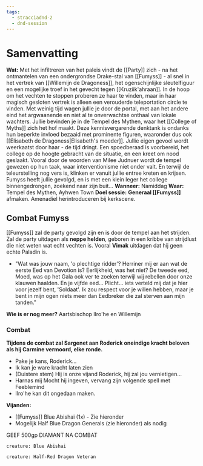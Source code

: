 ```yaml
---
tags:
  - stracciadnd-2
  - dnd-session
---
```

# Samenvatting
**Wat:** Met het infiltreren van het paleis vindt de [[Party]] zich - na het ontmantelen van een ondergrondse Drake-stal van [[Fumyss]] - al snel in het vertrek van [[Willemijn de Dragoness]], het ogenschijnlijke sleutelfiguur en een mogelijke troef in het gevecht tegen [[Kruziik'ahraan]]. In de hoop om het vechten te stoppen proberen ze haar te vinden, maar in haar magisch gesloten vertrek is alleen een verouderde teleportation circle te vinden. Met weinig tijd wagen jullie je door de portal, met aan het andere eind het argwaanende en niet al te onverwachtse onthaal van lokale wachters. Jullie bevinden je in de Tempel des Mythen, waar het [[College of Myths]] zich het hof maakt. Deze kennisvergarende denktank is ondanks hun beperkte invloed bezaaid met prominente figuren, waaronder dus ook [[Elisabeth de Dragoness|Elisabeth's moeder]]. Jullie eigen gevoel wordt weerkaatst door haar - de tijd dringt. Een spoedberaad is voorbereid, het college op de hoogte gebracht van de situatie, en een kreet om nood geslaakt. Vooral door de woorden van Milee Judnuer wordt de tempel gewezen op hun taak, waar interventionisme niet onder valt. En terwijl de teleurstelling nog vers is, klinken er vanuit jullie entree kreten en krijsen. Fumyss heeft jullie gevolgd, en is met een klein leger het college binnengedrongen, zoekend naar zijn buit...
**Wanneer:** Namiddag
**Waar:** Tempel des Mythen, Ayhwen Town
**Doel sessie:** **Generaal [[Fumyss]]** afmaken. Amenadiel herintroduceren bij kerkscene. 

## Combat Fumyss
[[Fumyss]] zal de party gevolgd zijn en is door de tempel aan het strijden. 
Zal de party uitdagen als **neppe helden**, geboren in een kribbe van strijdlust die niet weten wat echt vechten is. Vooral **Vimak** uitdagen dat hij geen echte Paladin is.
- "Wat was jouw naam, 'o plechtige ridder'? Herriner mij er aan wat de eerste Eed van Devotion is? Eerlijkheid, was het niet? De tweede eed, Moed, was op het Gala ook ver te zoeken terwijl wij rebellen door onze klauwen haalden. En je vijfde eed... Plicht... iets verteld mij dat je hier voor jezelf bent, 'Soldaat'. Ik zou respect voor je willen hebben, maar je bent in mijn ogen niets meer dan Eedbreker die zal sterven aan mijn tanden."

**Wie is er nog meer?** Aartsbischop Ilro'he en Willemijn
### Combat
**Tijdens de combat zal Sargenet aan Roderick oneindige kracht beloven als hij Carmine vermoord, elke ronde.**
- Pake je kans, Roderick...
- Ik kan je ware kracht laten zien
- (Duistere stem) Hij is onze vijand Roderick, hij zal jou vernietigen...
- Harnas mij
Mocht hij ingeven, vervang zijn volgende spell met Feeblemind
- Ilro'he kan dit ongedaan maken.

**Vijanden:**
- [[Fumyss]] Blue Abishai (1x) - Zie hieronder
- Mogelijk Half Blue Dragon Generals (zie hieronder) als nodig

GEEF 500gp DIAMANT NA COMBAT


```statblock
creature: Blue Abishai
```


```statblock
creature: Half-Red Dragon Veteran
```